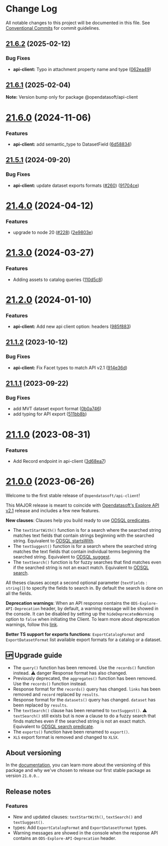 # Change Log

All notable changes to this project will be documented in this file.
See [Conventional Commits](https://conventionalcommits.org) for commit guidelines.

## [21.6.2](https://github.com/opendatasoft/ods-dataviz-sdk/compare/@opendatasoft/api-client@21.6.1...@opendatasoft/api-client@21.6.2) (2025-02-12)


### Bug Fixes

* **api-client:** Typo in attachment property name and type ([062ea49](https://github.com/opendatasoft/ods-dataviz-sdk/commit/062ea49d2f70f56b580994bd8d43ceec0dbcd45e))





## [21.6.1](https://github.com/opendatasoft/ods-dataviz-sdk/compare/@opendatasoft/api-client@21.6.0...@opendatasoft/api-client@21.6.1) (2025-02-04)

**Note:** Version bump only for package @opendatasoft/api-client





# [21.6.0](https://github.com/opendatasoft/ods-dataviz-sdk/compare/@opendatasoft/api-client@21.5.1...@opendatasoft/api-client@21.6.0) (2024-11-06)


### Features

* **api-client:** add semantic_type to DatasetField ([6d58834](https://github.com/opendatasoft/ods-dataviz-sdk/commit/6d58834c0394d4d6f379826bfeef23c07202f8cd))





## [21.5.1](https://github.com/opendatasoft/ods-dataviz-sdk/compare/@opendatasoft/api-client@21.5.0...@opendatasoft/api-client@21.5.1) (2024-09-20)


### Bug Fixes

* **api-client:** update dataset exports formats ([#260](https://github.com/opendatasoft/ods-dataviz-sdk/issues/260)) ([91704ce](https://github.com/opendatasoft/ods-dataviz-sdk/commit/91704ce240a2b680a2f6186b04c8a79005becf42))





# [21.4.0](https://github.com/opendatasoft/ods-dataviz-sdk/compare/@opendatasoft/api-client@21.3.0...@opendatasoft/api-client@21.4.0) (2024-04-12)


### Features

* upgrade to node 20 ([#228](https://github.com/opendatasoft/ods-dataviz-sdk/issues/228)) ([2e9803e](https://github.com/opendatasoft/ods-dataviz-sdk/commit/2e9803e19919fee924c8e27fed836ae42b8b1085))





# [21.3.0](https://github.com/opendatasoft/ods-dataviz-sdk/compare/@opendatasoft/api-client@21.2.0...@opendatasoft/api-client@21.3.0) (2024-03-27)


### Features

* Adding assets to catalog queries ([110d5c8](https://github.com/opendatasoft/ods-dataviz-sdk/commit/110d5c8216e72255aea5a507b96626a1ef76ead7))





# [21.2.0](https://github.com/opendatasoft/ods-dataviz-sdk/compare/@opendatasoft/api-client@21.1.2...@opendatasoft/api-client@21.2.0) (2024-01-10)


### Features

* **api-client:** Add new api client option: headers ([985f883](https://github.com/opendatasoft/ods-dataviz-sdk/commit/985f8839ccb857b60f35bdc1187558cb018a2a95))





## [21.1.2](https://github.com/opendatasoft/ods-dataviz-sdk/compare/@opendatasoft/api-client@21.1.1...@opendatasoft/api-client@21.1.2) (2023-10-12)


### Bug Fixes

* **api-client:** Fix Facet types to match API v2.1 ([914e36d](https://github.com/opendatasoft/ods-dataviz-sdk/commit/914e36db2b072b1705e94780c8bc48b27861d543))





## [21.1.1](https://github.com/opendatasoft/ods-dataviz-sdk/compare/@opendatasoft/api-client@21.1.0...@opendatasoft/api-client@21.1.1) (2023-09-22)


### Bug Fixes

* add MVT dataset export format ([0b0a746](https://github.com/opendatasoft/ods-dataviz-sdk/commit/0b0a746121195eb0f5b9837b8459a431f9ef5fa0))
* add typing for API export ([511bb8b](https://github.com/opendatasoft/ods-dataviz-sdk/commit/511bb8ba4f7d305c0d1f6979e897b268b5f94d1f))





# [21.1.0](https://github.com/opendatasoft/ods-dataviz-sdk/compare/@opendatasoft/api-client@21.0.0...@opendatasoft/api-client@21.1.0) (2023-08-31)


### Features

* Add Record endpoint in api-client ([3d68ea7](https://github.com/opendatasoft/ods-dataviz-sdk/commit/3d68ea7fab9b7eada65230716ed8bc0982910574))





# [21.0.0](https://github.com/opendatasoft/ods-dataviz-sdk/compare/@opendatasoft/api-client@21.1.0-beta.0...@opendatasoft/api-client@21.0.0) (2023-06-26)

Welcome to the first stable release of `@opendatasoft/api-client`!

This MAJOR release is meant to coincide with [Opendatasoft's Explore API v2.1](https://help.opendatasoft.com/apis/ods-explore-v2/explore_v2.1.html) release and includes a few new features.

**New clauses**: Clauses help you build ready to use [ODSQL predicates](https://help.opendatasoft.com/apis/ods-explore-v2/explore_v2.1.html#section/ODSQL-predicates).
- The `textStartWith()` function is for a search where the searched string matches text fields that contain strings beginning with the searched string. Equivalent to [ODSQL startsWith](https://help.opendatasoft.com/apis/ods-explore-v2/explore_v2.1.html#section/ODSQL-predicates/startswith()).
- The `textSuggest()` function is for a search where the searched string matches the text fields that contain individual terms beginning the searched string. Equivalent to [ODSQL suggest](https://help.opendatasoft.com/apis/ods-explore-v2/explore_v2.1.html#section/ODSQL-predicates/suggest()).
- The `textSearch()` function is for fuzzy searches that find matches even if the searched string is not an exact match. Equivalent to [ODSQL search](https://help.opendatasoft.com/apis/ods-explore-v2/explore_v2.1.html#section/ODSQL-predicates/search()).

All theses clauses accept a second optional parameter (`textFields` : `string[]`) to specify the fields to search in. By default the search is done on all the fields.

**Deprecation warnings**: When an API response contains the `ODS-Explore-API-Deprecation` header, by default, a warning message will be showed in the console.
It can be disabled by setting up the `hideDeprecatedWarning` option to `false` when initiating the Client.
To learn more about deprecation warnings, follow this [link](https://help.opendatasoft.com/apis/ods-explore-v2/explore_v2.1.html#section/Versioning/Deprecation-warnings).

**Better TS support for exports functions**: `ExportCatalogFormat` and `ExportDatasetFormat` list available export formats for a catalog or a dataset.

## 🆙 Upgrade guide
- The `query()` function has been removed. Use the `records()` function instead. ⚠️ danger Response format has also changed.
- Previously deprecated, the `aggregates()` function has been removed. Use the `records()` function instead.
- Response format for the `records()` query has changed. `links` has been removed and `record` replaced by `results`.
- Response format for the `datasets()` query has changed. `dataset` has been replaced by `results`.
- The `textSearch()` clause has been renamed to `textSuggest()`. ⚠️ `textSearch()` still exists but is now a clause to do a fuzzy search that finds matches even if the searched string is not an exact match. Equivalent to [ODSQL search predicate](https://help.opendatasoft.com/apis/ods-explore-v2/explore_v2.1.html#section/ODSQL-predicates/search()).
- The `exports()` function have been renamed to `export()`.
- `XLS` export format is removed and changed to `XLSX`.


## About versioning

In the [documentation](https://github.com/opendatasoft/ods-dataviz-sdk/tree/main/packages/api-client#versioning), you can learn more about the versioning of this package and why we've chosen to release our first stable package as version `21.0.0.`.

## Release notes
### Features

- New and updated clauses: `textStartWith()`, `textSearch()` and `textSuggest()`.
- types: Add `ExportCatalogFormat` and `ExportDatasetFormat` types.
- Warning messages are showed in the console when the response API contains an `ODS-Explore-API-Deprecation` header.
